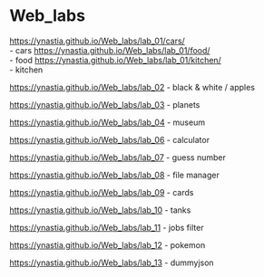 # Web_labs
https://ynastia.github.io/Web_labs/lab_01/cars/<br/> - cars
https://ynastia.github.io/Web_labs/lab_01/food/<br/> - food
https://ynastia.github.io/Web_labs/lab_01/kitchen/<br/> - kitchen


https://ynastia.github.io/Web_labs/lab_02 - black & white / apples	

https://ynastia.github.io/Web_labs/lab_03 - planets

https://ynastia.github.io/Web_labs/lab_04 - museum

https://ynastia.github.io/Web_labs/lab_06 - calculator

https://ynastia.github.io/Web_labs/lab_07 - guess number

https://ynastia.github.io/Web_labs/lab_08 - file manager

https://ynastia.github.io/Web_labs/lab_09 - cards

https://ynastia.github.io/Web_labs/lab_10 - tanks

https://ynastia.github.io/Web_labs/lab_11 - jobs filter


https://ynastia.github.io/Web_labs/lab_12 - pokemon

https://ynastia.github.io/Web_labs/lab_13 - dummyjson
